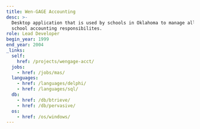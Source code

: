 ```yaml
---
title: Wen-GAGE Accounting
desc: >-
  Desktop application that is used by schools in Oklahoma to manage all their
  school accounting responsibilites.
role: Lead Developer
begin_year: 1999
end_year: 2004
_links:
  self:
    href: /projects/wengage-acct/
  jobs:
    - href: /jobs/mas/
  languages:
    - href: /languages/delphi/
    - href: /languages/sql/
  db:
    - href: /db/btrieve/
    - href: /db/pervasive/
  os:
    - href: /os/windows/
---
```

